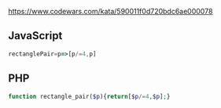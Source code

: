https://www.codewars.com/kata/590011f0d720bdc6ae000078

## JavaScript
```js
rectanglePair=p=>[p/=4,p]
```

## PHP
```php
function rectangle_pair($p){return[$p/=4,$p];}
```
